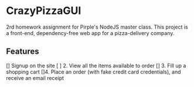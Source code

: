 # CrazyPizzaGUI
2rd homework assignment for Pirple's NodeJS master class. This project is a front-end, dependency-free web app for a pizza-delivery company.

## Features
[] Signup on the site
[ ] 2. View all the items available to order
[] 3. Fill up a shopping cart
[]4. Place an order (with fake credit card credentials), and receive an email receipt

